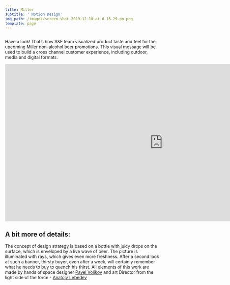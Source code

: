 ```yaml
---
title: Miller
subtitle: ' Motion Design'
img_path: /images/screen-shot-2019-12-18-at-6.16.29-pm.png
template: page
---
```

![]()



Have a look! That’s how S&F team visualized product taste and feel for the upcoming Miller non-alcohol beer promotions. This visual message will be used to build a cross channel customer experience, including outdoor, media and digital formats.

<iframe src="https://watch.cloudflarestream.com/72cc4a927a435cbdd3651292e8947813" width="1024" height="512" frameborder="0" allow="autoplay; fullscreen" allowfullscreen></iframe>



## A bit more of details:

The concept of design strategy is based on a bottle with juicy drops on the surface, which is enveloped by a live wave of beer. The picture is illuminated with rays, which gives even more freshness. After a second look at such a banner, thirsty buyer, even after a week, will certainly remember what he needs to buy to quench his thirst. All elements of this work are made by hands of space designer [Pavel Volikov](https://www.linkedin.com/in/paul-volikov-0596a034/) and art Director from the light side of the force - [Anatoly Lebedev](https://www.linkedin.com/in/anatoly-lebedev-061978a8/)
